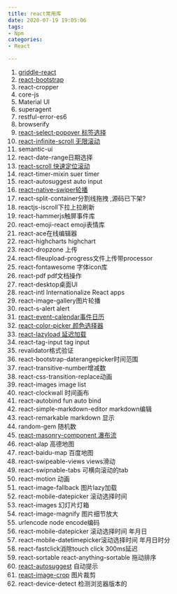 ```yaml
---
title: react常用库
date: 2020-07-19 19:05:06
tags:
- Npm
categories:
- React

---
```


1. [griddle-react](https://github.com/GriddleGriddle/Griddle)
2. [react-bootstrap](https://github.com/react-bootstrap/react-bootstrap)
3. react-cropper
4. core-js
5. Material UI
6. superagent
7. restful-error-es6
8. browserify
9. [react-select-popover 标签选择](https://www.npmjs.com/package/react-select-popover)
10. [react-infinite-scroll 无限滚动](https://github.com/CassetteRocks/react-infinite-scroller)
11. semantic-ui
12. react-date-range日期选择
13. [react-scroll 快速定位滚动](https://github.com/fisshy/react-scroll)
14. react-timer-mixin suer timer
15. react-autosuggest auto input
16. [react-native-swiper轮播](https://github.com/leecade/react-native-swiper)
17. react-split-container分割线拖拽 ,源码已下架?
18. reactjs-iscroll下拉上拉刷新
19. react-hammerjs触屏事件库
20. react-emoji-react emoji表情库
21. react-ace在线编辑器
22. react-highcharts highchart
23. react-dropzone 上传
24. react-fileupload-progress文件上传带processor
25. react-fontawesome 字体icon库
26. react-pdf pdf文档操作
27. react-desktop桌面UI
28. react-intl Internationalize React apps
29. react-image-gallery图片轮播
30. react-s-alert alert
31. [react-event-calendar事件日历](https://www.npmjs.com/package/react-event-calendar)
32. [react-color-picker 颜色选择器](https://github.com/Lazyshot/react-color-picker)
33. [react-lazyload 延迟加载](https://github.com/jasonslyvia/react-lazyload)
34. react-tag-input tag input
35. revalidator格式验证
36. react-bootstrap-daterangepicker时间范围
37. react-transitive-number增减数
38. react-css-transition-replace动画
39. react-images image list
40. react-clockwall 时间画布
41. react-autobind fun auto bind
42. react-simple-markdown-editor markdown编辑
43. react-remarkable markdown 显示
44. random-gem 随机数
45. [react-masonry-component 瀑布流](https://github.com/eiriklv/react-masonry-component)
46. react-alap 高德地图
47. react-baidu-map 百度地图
48. react-swipeable-views views滑动
49. react-swipnable-tabs 可横向滚动的tab
50. react-motion 动画
51. react-image-fallback 图片lazy加载
52. react-mobile-datepicker 滚动选择时间
53. react-images 幻灯片灯箱
54. react-image-magnify 图片细节放大
55. urlencode node encode编码
56. react-mobile-datepicker 滚动选择时间 年月日
57. react-mobile-datetimepicker滚动选择时间 年月日时分
58. react-fastclick消除touch click 300ms延迟
59. react-sortable react-anything-sortable 拖动排序
60. [react-autosuggest](https://github.com/moroshko/react-autosuggest) 自动提示
61. [react-image-crop](https://github.com/DominicTobias/react-image-crop) 图片裁剪
62. react-device-detect 检测浏览器版本的